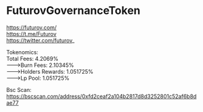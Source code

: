 # FuturovGovernanceToken
https://futurov.com/  
https://t.me/Futurov  
https://twitter.com/futurov_  

 Tokenomics:  
        Total Fees: 4.2069%  
        --->Burn Fees: 2.10345%  
        --->Holders Rewards: 1.051725%  
        --->Lp Pool: 1.051725%  

Bsc Scan: https://bscscan.com/address/0xfd2ceaf2a104b2817d8d3252801c52af6b8dae77
